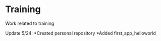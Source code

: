 # Training
Work related to training

Update 5/24:
 *Created personal repository
 *Added first_app_helloworld
